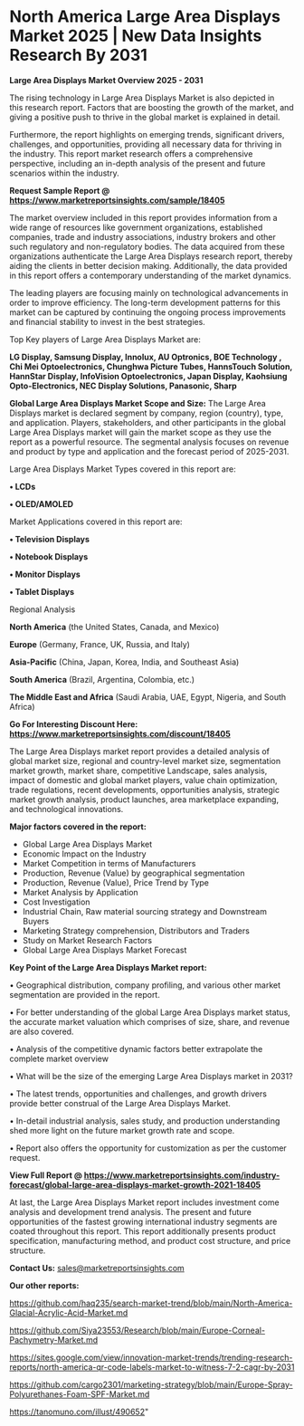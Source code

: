 # North America Large Area Displays Market 2025 | New Data Insights Research By 2031

<Strong> Large Area Displays Market Overview 2025 - 2031</strong>

The rising technology in Large Area Displays Market is also depicted in this research report. Factors that are boosting the growth of the market, and giving a positive push to thrive in the global market is explained in detail.

Furthermore, the report highlights on emerging trends, significant drivers, challenges, and opportunities, providing all necessary data for thriving in the industry. This report market research offers a comprehensive perspective, including an in-depth analysis of the present and future scenarios within the industry.

<strong>Request Sample Report @ <a href=https://www.marketreportsinsights.com/sample/18405>https://www.marketreportsinsights.com/sample/18405</a></strong>

The market overview included in this report provides information from a wide range of resources like government organizations, established companies, trade and industry associations, industry brokers and other such regulatory and non-regulatory bodies. The data acquired from these organizations authenticate the Large Area Displays research report, thereby aiding the clients in better decision making. Additionally, the data provided in this report offers a contemporary understanding of the market dynamics.

The leading players are focusing mainly on technological advancements in order to improve efficiency. The long-term development patterns for this market can be captured by continuing the ongoing process improvements and financial stability to invest in the best strategies.

Top Key players of Large Area Displays Market are:

<strong>LG Display, Samsung Display, Innolux, AU Optronics, BOE Technology , Chi Mei Optoelectronics, Chunghwa Picture Tubes, HannsTouch Solution, HannStar Display, InfoVision Optoelectronics, Japan Display, Kaohsiung Opto-Electronics, NEC Display Solutions, Panasonic, Sharp</strong>

<strong><b>Global Large Area Displays Market Scope and Size:</b></strong>
The Large Area Displays market is declared segment by company, region (country), type, and application. Players, stakeholders, and other participants in the global Large Area Displays market will gain the market scope as they use the report as a powerful resource. The segmental analysis focuses on revenue and product by type and application and the forecast period of 2025-2031.

Large Area Displays Market Types covered in this report are:

<strong>• LCDs

• OLED/AMOLED</strong>

Market Applications covered in this report are:

<strong>• Television Displays

• Notebook Displays

• Monitor Displays

• Tablet Displays</strong> 

Regional Analysis

<strong>North America</strong> (the United States, Canada, and Mexico)

<strong>Europe</strong> (Germany, France, UK, Russia, and Italy)

<strong>Asia-Pacific</strong> (China, Japan, Korea, India, and Southeast Asia)

<strong>South America</strong> (Brazil, Argentina, Colombia, etc.)

<strong>The Middle East and Africa</strong> (Saudi Arabia, UAE, Egypt, Nigeria, and South Africa)

<strong>Go For Interesting Discount Here: <a href=https://www.marketreportsinsights.com/discount/18405>https://www.marketreportsinsights.com/discount/18405</a></strong>

The Large Area Displays market report provides a detailed analysis of global market size, regional and country-level market size, segmentation market growth, market share, competitive Landscape, sales analysis, impact of domestic and global market players, value chain optimization, trade regulations, recent developments, opportunities analysis, strategic market growth analysis, product launches, area marketplace expanding, and technological innovations.

<strong><b>Major factors covered in the report:</b></strong>
<ul>
  <li>Global Large Area Displays Market </li>
  <li>Economic Impact on the Industry</li>
  <li>Market Competition in terms of Manufacturers</li>
  <li>Production, Revenue (Value) by geographical segmentation</li>
  <li>Production, Revenue (Value), Price Trend by Type</li>
  <li>Market Analysis by Application</li>
  <li>Cost Investigation</li>
  <li>Industrial Chain, Raw material sourcing strategy and Downstream Buyers</li>
  <li>Marketing Strategy comprehension, Distributors and Traders</li>
  <li>Study on Market Research Factors</li>
  <li>Global Large Area Displays Market Forecast</li>
</ul>

<strong><b>Key Point of the Large Area Displays Market report:</b></strong>

• Geographical distribution, company profiling, and various other market segmentation are provided in the report.

• For better understanding of the global Large Area Displays market status, the accurate market valuation which comprises of size, share, and revenue are also covered.

• Analysis of the competitive dynamic factors better extrapolate the complete market overview

• What will be the size of the emerging Large Area Displays market in 2031?

• The latest trends, opportunities and challenges, and growth drivers provide better construal of the Large Area Displays Market.

• In-detail industrial analysis, sales study, and production understanding shed more light on the future market growth rate and scope.

• Report also offers the opportunity for customization as per the customer request.

<strong><b>View Full Report @ <a href=https://www.marketreportsinsights.com/industry-forecast/global-large-area-displays-market-growth-2021-18405>https://www.marketreportsinsights.com/industry-forecast/global-large-area-displays-market-growth-2021-18405</a></b></strong>


At last, the Large Area Displays Market report includes investment come analysis and development trend analysis. The present and future opportunities of the fastest growing international industry segments are coated throughout this report. This report additionally presents product specification, manufacturing method, and product cost structure, and price structure.

<strong>Contact Us:</strong>
sales@marketreportsinsights.com

<strong>Our other reports:</strong>

<a href=https://github.com/haq235/search-market-trend/blob/main/North-America-Glacial-Acrylic-Acid-Market.md>https://github.com/haq235/search-market-trend/blob/main/North-America-Glacial-Acrylic-Acid-Market.md</a>

<a href=https://github.com/Siya23553/Research/blob/main/Europe-Corneal-Pachymetry-Market.md>https://github.com/Siya23553/Research/blob/main/Europe-Corneal-Pachymetry-Market.md</a>

<a href=https://sites.google.com/view/innovation-market-trends/trending-research-reports/north-america-qr-code-labels-market-to-witness-7-2-cagr-by-2031>https://sites.google.com/view/innovation-market-trends/trending-research-reports/north-america-qr-code-labels-market-to-witness-7-2-cagr-by-2031</a>

<a href=https://github.com/cargo2301/marketing-strategy/blob/main/Europe-Spray-Polyurethanes-Foam-SPF-Market.md>https://github.com/cargo2301/marketing-strategy/blob/main/Europe-Spray-Polyurethanes-Foam-SPF-Market.md</a>

<a href=https://tanomuno.com/illust/490652>https://tanomuno.com/illust/490652</a>"
